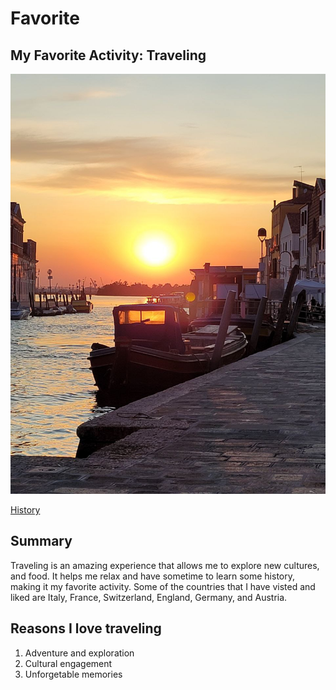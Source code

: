 # Favorite

## My Favorite Activity: Traveling
![Venice](Sunset.jpg)

[History](https://cdn.britannica.com/62/153462-050-3D4F41AF/Grand-Canal-Venice.jpg)
## Summary
Traveling is an amazing experience that allows me to explore new cultures, and food. It helps me relax and have sometime to learn some history, making it my favorite activity. Some of the countries that I have visted and liked are Italy, France, Switzerland, England, Germany, and Austria.
## Reasons I love traveling
1. Adventure and exploration
2. Cultural engagement
3. Unforgetable memories
